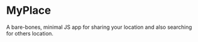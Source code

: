 # MyPlace
A bare-bones, minimal JS app for sharing your location and also searching for others location.
